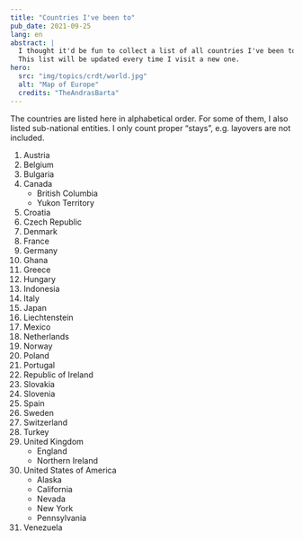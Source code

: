 ```yaml
---
title: "Countries I've been to"
pub_date: 2021-09-25
lang: en
abstract: |
  I thought it'd be fun to collect a list of all countries I've been to.
  This list will be updated every time I visit a new one.
hero:
  src: "img/topics/crdt/world.jpg"
  alt: "Map of Europe"
  credits: "TheAndrasBarta"
---
```


The countries are listed here in alphabetical order.
For some of them, I also listed sub-national entities.
I only count proper “stays”, e.g. layovers are not included.

1. Austria
1. Belgium
1. Bulgaria
1. Canada
   * British Columbia
   * Yukon Territory
1. Croatia
1. Czech Republic
1. Denmark
1. France
1. Germany
1. Ghana
1. Greece
1. Hungary
1. Indonesia
1. Italy
1. Japan
1. Liechtenstein
1. Mexico
1. Netherlands
1. Norway
1. Poland
1. Portugal
1. Republic of Ireland
1. Slovakia
1. Slovenia
1. Spain
1. Sweden
1. Switzerland
1. Turkey
1. United Kingdom
   * England
   * Northern Ireland
1. United States of America
   * Alaska
   * California
   * Nevada
   * New York
   * Pennsylvania
1. Venezuela
